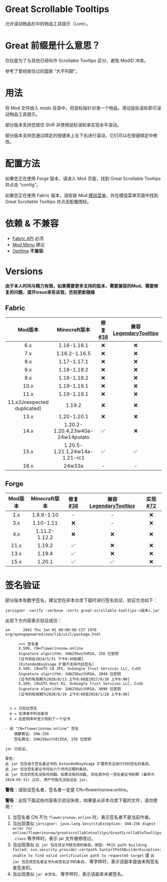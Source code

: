 # Great Scrollable Tooltips
允许滚动物品栏中的物品工具提示（Lore）。

# Great 前缀是什么意思？
仅仅是为了与其他已经叫作 Scrollable Tooltips 区分，避免 ModID 冲突。

参考了曾经居住过的国家 “大不列颠”。

# 用法
将 Mod 文件放入 mods 目录中，将鼠标指针对准一个物品，滑动鼠标滚轮即可滚动物品工具提示。

部分版本支持您按住 Shift 并使用鼠标滚轮来实现水平滚动。

部分版本支持您通过绑定的按键来上左下右进行滚动，它们可以在按键绑定中修改。

# 配置方法
如果您正在使用 Forge 版本，请进入 Mod 页面，找到 Great Scrollable Tooltips 并点击 “config”。

如果您正在使用 Fabric 版本，请安装 Mod [模组菜单](https://modrinth.com/mod/modmenu)，并在模组菜单页面中找到 Great Scrollable Tooltips 并点击配置图标。

# 依赖 & 不兼容
- [Fabric API](https://modrinth.com/mod/fabric-api) 必须.
- [Mod Menu](https://modrinth.com/mod/modmenu) 建议
- [Optifine](https://optifine.net/) **不兼容**.

# Versions
**由于本人时间与精力有限，如果需要更多支持的版本、需要兼容的Mod、需要修复的问题，请开issue来告诉我，否则更新随缘**

## Fabric
|           Mod版本           |          Minecraft版本           | 修复[#38](https://github.com/flowerinsnow-lights-opensource/GreatScrollableTooltips/issues/38) | 兼容[LegendaryTooltips](https://github.com/AHilyard/LegendaryTooltips) | 实现[#72](https://github.com/flowerinsnow-lights-opensource/GreatScrollableTooltips/issues/72) |
| :-------------------------: | :------------------------------: | :--------------------------------------------------------------------------------------------: | :--------------------------------------------------------------------: | :--------------------------------------------------------------------------------------------: |
|             6.x             |           1.16-1.16.1            |                                               ❌                                                |                                   ❌                                    |                                               ❌                                                |
|             7.x             |          1.16.2-1.16.5           |                                               ❌                                                |                                   ❌                                    |                                               ❌                                                |
|             8.x             |           1.17-1.17.1            |                                               ❌                                                |                                   ❌                                    |                                               ❌                                                |
|             9.x             |           1.18-1.18.2            |                                               ❌                                                |                                   ❌                                    |                                               ❌                                                |
|             9.x             |           1.18-1.18.2            |                                               ❌                                                |                                   ❌                                    |                                               ❌                                                |
|            10.x             |           1.19-1.19.1            |                                               ❌                                                |                                   ❌                                    |                                               ❌                                                |
|            11.x             |           1.19-1.19.1            |                                               ❌                                                |                                   ❌                                    |                                               ❌                                                |
| 11.x(Unexpected duplicated) |              1.19.2              |                                               ❌                                                |                                   ❌                                    |                                               ❌                                                |
|            13.x             |           1.20-1.20.1            |                                               ❌                                                |                                   ❌                                    |                                               ❌                                                |
|            14.x             | 1.20.2-1.20.4,23w40a-24w14potato |                                               ✅                                                |                                   ❌                                    |                                               ❌                                                |
|            15.x             |  1.20.5-1.21.1,24w14a-1.21-rc1   |                                               ✅                                                |                                   ✅                                    |                                               ✅                                                |
|            16.x             |              24w33a              |                                               -                                                |                                   -                                    |                                               ✅                                                |

## Forge
| Mod版本 | Minecraft版本 | 修复[#38](https://github.com/flowerinsnow-lights-opensource/GreatScrollableTooltips/issues/38) | 兼容[LegendaryTooltips](https://github.com/AHilyard/LegendaryTooltips) | 实现[#72](https://github.com/flowerinsnow-lights-opensource/GreatScrollableTooltips/issues/72) |
| :-----: | :-----------: | :--------------------------------------------------------------------------------------------: | :--------------------------------------------------------------------: | :--------------------------------------------------------------------------------------------: |
|   1.x   |  1.8.9-1.10   |                                               -                                                |                                   -                                    |                                               ❌                                                |
|   3.x   |   1.10-1.11   |                                               ❌                                                |                                   -                                    |                                               ❌                                                |
|   4.x   | 1.11.2-1.12.2 |                                               ❌                                                |                                   ❌                                    |                                               ❌                                                |
|  11.x   |    1.19.2     |                                               ✅                                                |                                   ❌                                    |                                               ❌                                                |
|  13.x   |    1.19.4     |                                               ✅                                                |                                   ❌                                    |                                               ❌                                                |
|  15.x   |    1.20.1     |                                               ✅                                                |                                   ✅                                    |                                               ❌                                                |

# 签名验证
部分版本有数字签名，建议您在非本仓库下载时进行签名验证，验证方法如下：

```
jarsigner -verify -verbose -certs great-scrollable-tooltips-<版本>.jar
```

出现下方内容表示验证成功：

```
sm      2041 Thu Jan 01 08:00:00 CST 1970 org/spongepowered/asm/lib/util/package.html

      >>> 签名者
      X.509, CN=flowerinsnow.online
      Signature algorithm: SHA256withRSA, 256 位密钥
      [证书将在2024/5/31 下午6:49到期]
      [ExtendedKeyUsage 扩展不支持代码签名]
      X.509, CN=GTS CA 1P5, O=Google Trust Services LLC, C=US
      Signature algorithm: SHA256withRSA, 2048 位密钥
      [证书的有效期为2020/8/13 上午8:00至2027/9/30 上午8:00]
      X.509, CN=GTS Root R1, O=Google Trust Services LLC, C=US
      Signature algorithm: SHA256withRSA, 4096 位密钥
      [证书的有效期为2020/6/19 上午8:00至2028/1/28 上午8:00]


  s = 已验证签名
  m = 在清单中列出条目
  k = 在密钥库中至少找到了一个证书

- 由 "CN=flowerinsnow.online" 签名
    摘要算法: SHA-256
    签名算法: SHA256withECDSA, 256 位密钥

jar 已验证。

警告:
此 jar 包含由于签名者证书的 ExtendedKeyUsage 扩展而无法进行代码签名的条目。
此 jar 包含签名者证书将在六个月内过期的条目。
此 jar 包含的签名没有时间戳。如果没有时间戳, 则在其中任一签名者证书到期 (最早为 2024-05-31) 之后, 用户可能无法验证此 jar。
```

**警告**：请验证签名者，签名者一定是 CN=flowerinsnow.online。

**警告**：出现下面这些内容表示验证失败，如果是从非本仓库下载的文件，请勿使用！

1. 当签名者 CN 不为 `flowerinsnow.online` 时，表示签名者不是当前作者。
2. 当出现类似 `jarsigner: java.lang.SecurityException: SHA-256 digest error for online/flowerinsnow/greatscrollabletooltips/GreatScrollableTooltips.class` 等字样时，表示 jar 文件被修改过。
3. 当出现类似 `此 jar 包含其证书链无效的条目。原因: PKIX path building failed: sun.security.provider.certpath.SunCertPathBuilderException: unable to find valid certification path to requested target` 或 `此 jar 包含其签名者证书为自签名证书的条目。` 等字样时，表示该副本是由未知签名者签发的。
4. 当出现类似 `jar 未签名。` 等字样时，表示该副本未被签名。
